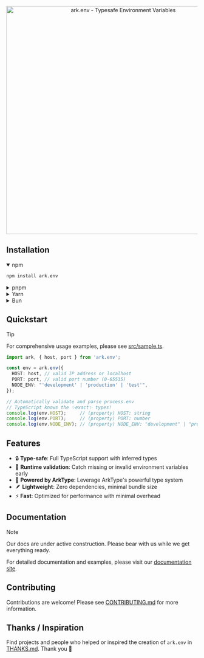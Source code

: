 <p align="center">
  <a href="https://yam.codes/ark.env">
  <img alt="ark.env - Typesafe Environment Variables" src="https://og.tailgraph.com/og?titleFontFamily=JetBrains+Mono&textFontFamily=Inter&title=ark.env&titleTailwind=text-[%23e9eef9]%20font-bold%20relative%20decoration-%5Brgb(180,215,255)%5D%20decoration-wavy%20decoration-[5px]%20underline%20underline-offset-[16px]%20text-5xl%20mb-8&text=Typesafe%20Environment%20Variables&textTailwind=text-[%238b9dc1]%20text-3xl&bgTailwind=bg-gradient-to-b%20from-[%23061a3a]%20to-black" width="600px">
  </a>
</p>

## Installation

<details open>
<summary>npm</summary>

```sh
npm install ark.env
```
</details>

<details>
<summary>pnpm</summary>

```sh
pnpm add ark.env
```
</details>

<details>
<summary>Yarn</summary>

```sh
yarn add ark.env
```
</details>

<details>
<summary>Bun</summary>

```sh
bun add ark.env
```
</details>

## Quickstart

> [!TIP]
> For comprehensive usage examples, please see [src/sample.ts](./packages/ark.env/src/sample.ts).

```ts
import ark, { host, port } from 'ark.env';

const env = ark.env({
  HOST: host, // valid IP address or localhost
  PORT: port, // valid port number (0-65535)
  NODE_ENV: "'development' | 'production' | 'test'",
});

// Automatically validate and parse process.env
// TypeScript knows the ✨exact✨ types!
console.log(env.HOST);     // (property) HOST: string
console.log(env.PORT);     // (property) PORT: number
console.log(env.NODE_ENV); // (property) NODE_ENV: "development" | "production" | "test"
```

## Features

- 🔒 **Type-safe**: Full TypeScript support with inferred types
- 🚀 **Runtime validation**: Catch missing or invalid environment variables early
- 💪 **Powered by ArkType**: Leverage ArkType's powerful type system
- 🪶 **Lightweight**: Zero dependencies, minimal bundle size
- ⚡ **Fast**: Optimized for performance with minimal overhead

## Documentation

> [!NOTE]
> Our docs are under active construction. Please bear with us while we get everything ready.

For detailed documentation and examples, please visit our [documentation site](https://yam.codes/ark.env).

## Contributing

Contributions are welcome! Please see [CONTRIBUTING.md](./CONTRIBUTING.md) for more information.

## Thanks / Inspiration

Find projects and people who helped or inspired the creation of `ark.env` in [THANKS.md](./THANKS.md). Thank you 🙏
